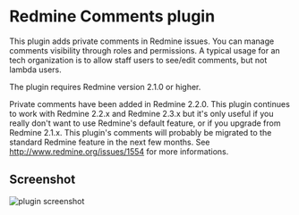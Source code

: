Redmine Comments plugin
=======================

This plugin adds private comments in Redmine issues. You can manage comments
visibility through roles and permissions. A typical usage for an tech
organization is to allow staff users to see/edit comments, but not lambda
users.

The plugin requires Redmine version 2.1.0 or higher.

Private comments have been added in Redmine 2.2.0. This plugin continues to work
with Redmine 2.2.x and Redmine 2.3.x but it's only useful if you really don't
want to use Redmine's default feature, or if you upgrade from Redmine 2.1.x.
This plugin's comments will probably be migrated to the standard Redmine feature
in the next few months.  See http://www.redmine.org/issues/1554 for more
informations.

Screenshot
----------

![plugin screenshot](https://raw.githubusercontent.com/jbbarth/redmine_comments/master/assets/images/screenshot.png)
